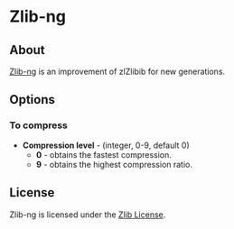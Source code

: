 # Zlib-ng

## About
[Zlib-ng](https://github.com/Dead2/zlib-ng) is an improvement of zlZlibib for new generations.

## Options
### To compress
* **Compression level** - (integer, 0-9, default 0)
  * **0** - obtains the fastest compression.
  * **9** - obtains the highest compression ratio.

## License
Zlib-ng is licensed under the [Zlib License](https://github.com/Dead2/zlib-ng/blob/develop/LICENSE.md).
